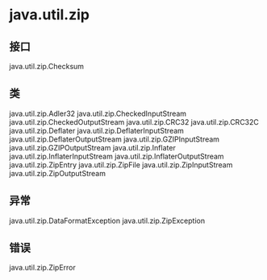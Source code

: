 # java.util.zip

## 接口

java.util.zip.Checksum

## 类

java.util.zip.Adler32
java.util.zip.CheckedInputStream
java.util.zip.CheckedOutputStream
java.util.zip.CRC32
java.util.zip.CRC32C
java.util.zip.Deflater
java.util.zip.DeflaterInputStream
java.util.zip.DeflaterOutputStream
java.util.zip.GZIPInputStream
java.util.zip.GZIPOutputStream
java.util.zip.Inflater
java.util.zip.InflaterInputStream
java.util.zip.InflaterOutputStream
java.util.zip.ZipEntry
java.util.zip.ZipFile
java.util.zip.ZipInputStream
java.util.zip.ZipOutputStream

## 异常

java.util.zip.DataFormatException
java.util.zip.ZipException

## 错误

java.util.zip.ZipError





